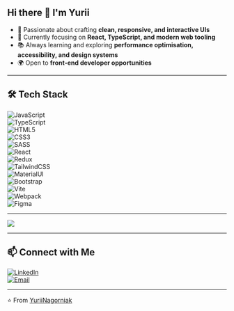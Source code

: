 ## Hi there 👋 I'm Yurii

- 🎯 Passionate about crafting **clean, responsive, and interactive UIs**  
- 🔭 Currently focusing on **React, TypeScript, and modern web tooling**  
- 📚 Always learning and exploring **performance optimisation, accessibility, and design systems**  
- 🌍 Open to **front-end developer opportunities**  

---

## 🛠 Tech Stack  

![JavaScript](https://img.shields.io/badge/-JavaScript-F7DF1E?style=flat&logo=javascript&logoColor=000)  
![TypeScript](https://img.shields.io/badge/-TypeScript-3178C6?style=flat&logo=typescript&logoColor=fff)  
![HTML5](https://img.shields.io/badge/-HTML5-E34F26?style=flat&logo=html5&logoColor=fff)  
![CSS3](https://img.shields.io/badge/-CSS3-1572B6?style=flat&logo=css3&logoColor=fff)  
![SASS](https://img.shields.io/badge/-SASS-CC6699?style=flat&logo=sass&logoColor=fff)   
![React](https://img.shields.io/badge/-React-61DAFB?style=flat&logo=react&logoColor=000)  
![Redux](https://img.shields.io/badge/-Redux-764ABC?style=flat&logo=redux&logoColor=fff)  
![TailwindCSS](https://img.shields.io/badge/-TailwindCSS-06B6D4?style=flat&logo=tailwindcss&logoColor=fff)  
![MaterialUI](https://img.shields.io/badge/-MUI-007FFF?style=flat&logo=mui&logoColor=fff)  
![Bootstrap](https://img.shields.io/badge/-Bootstrap-7952B3?style=flat&logo=bootstrap&logoColor=fff)  
![Vite](https://img.shields.io/badge/-Vite-646CFF?style=flat&logo=vite&logoColor=fff)  
![Webpack](https://img.shields.io/badge/-Webpack-8DD6F9?style=flat&logo=webpack&logoColor=000)  
![Figma](https://img.shields.io/badge/-Figma-F24E1E?style=flat&logo=figma&logoColor=fff)  

---

![](https://github-readme-stats.vercel.app/api?username=yuriinagorniak&theme=radical&hide_border=false&include_all_commits=true&count_private=true)<br/>

---

## 📫 Connect with Me  
[![LinkedIn](https://img.shields.io/badge/-LinkedIn-0A66C2?style=flat&logo=linkedin&logoColor=fff)](https://linkedin.com/in/yuriinagorniak)  
[![Email](https://img.shields.io/badge/-Email-D14836?style=flat&logo=gmail&logoColor=fff)](mailto:yurii.nagorniak@gmail.com)  

---
⭐️ From [YuriiNagorniak](https://github.com/YuriiNagorniak)
